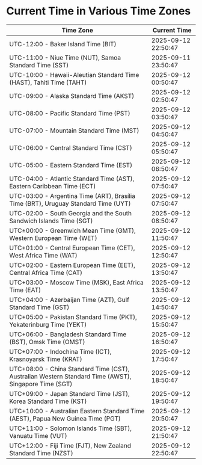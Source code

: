 # Current Time in Various Time Zones

| Time Zone | Current Time |
|-----------|--------------|
| UTC-12:00 - Baker Island Time (BIT) | 2025-09-12 22:50:47 |
| UTC-11:00 - Niue Time (NUT), Samoa Standard Time (SST) | 2025-09-11 23:50:47 |
| UTC-10:00 - Hawaii-Aleutian Standard Time (HAST), Tahiti Time (TAHT) | 2025-09-12 00:50:47 |
| UTC-09:00 - Alaska Standard Time (AKST) | 2025-09-12 02:50:47 |
| UTC-08:00 - Pacific Standard Time (PST) | 2025-09-12 03:50:47 |
| UTC-07:00 - Mountain Standard Time (MST) | 2025-09-12 04:50:47 |
| UTC-06:00 - Central Standard Time (CST) | 2025-09-12 05:50:47 |
| UTC-05:00 - Eastern Standard Time (EST) | 2025-09-12 06:50:47 |
| UTC-04:00 - Atlantic Standard Time (AST), Eastern Caribbean Time (ECT) | 2025-09-12 07:50:47 |
| UTC-03:00 - Argentina Time (ART), Brasília Time (BRT), Uruguay Standard Time (UYT) | 2025-09-12 07:50:47 |
| UTC-02:00 - South Georgia and the South Sandwich Islands Time (SGT) | 2025-09-12 08:50:47 |
| UTC±00:00 - Greenwich Mean Time (GMT), Western European Time (WET) | 2025-09-12 11:50:47 |
| UTC+01:00 - Central European Time (CET), West Africa Time (WAT) | 2025-09-12 12:50:47 |
| UTC+02:00 - Eastern European Time (EET), Central Africa Time (CAT) | 2025-09-12 13:50:47 |
| UTC+03:00 - Moscow Time (MSK), East Africa Time (EAT) | 2025-09-12 13:50:47 |
| UTC+04:00 - Azerbaijan Time (AZT), Gulf Standard Time (GST) | 2025-09-12 14:50:47 |
| UTC+05:00 - Pakistan Standard Time (PKT), Yekaterinburg Time (YEKT) | 2025-09-12 15:50:47 |
| UTC+06:00 - Bangladesh Standard Time (BST), Omsk Time (OMST) | 2025-09-12 16:50:47 |
| UTC+07:00 - Indochina Time (ICT), Krasnoyarsk Time (KRAT) | 2025-09-12 17:50:47 |
| UTC+08:00 - China Standard Time (CST), Australian Western Standard Time (AWST), Singapore Time (SGT) | 2025-09-12 18:50:47 |
| UTC+09:00 - Japan Standard Time (JST), Korea Standard Time (KST) | 2025-09-12 19:50:47 |
| UTC+10:00 - Australian Eastern Standard Time (AEST), Papua New Guinea Time (PGT) | 2025-09-12 20:50:47 |
| UTC+11:00 - Solomon Islands Time (SBT), Vanuatu Time (VUT) | 2025-09-12 21:50:47 |
| UTC+12:00 - Fiji Time (FJT), New Zealand Standard Time (NZST) | 2025-09-12 22:50:47 |
